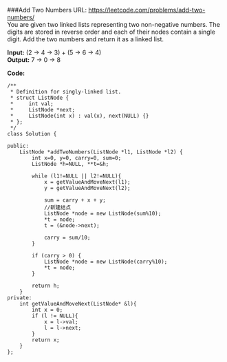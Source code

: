###Add Two Numbers
URL: https://leetcode.com/problems/add-two-numbers/</br>
You are given two linked lists representing two non-negative numbers. The digits are stored in reverse order and each of their nodes contain a single digit. Add the two numbers and return it as a linked list.

__Input:__ (2 -> 4 -> 3) + (5 -> 6 -> 4)</br>
__Output:__ 7 -> 0 -> 8

__Code:__

	/**
	 * Definition for singly-linked list.
	 * struct ListNode {
	 *     int val;
	 *     ListNode *next;
	 *     ListNode(int x) : val(x), next(NULL) {}
	 * };
	 */
	class Solution {
	    
	public:
	    ListNode *addTwoNumbers(ListNode *l1, ListNode *l2) {
	        int x=0, y=0, carry=0, sum=0;
	        ListNode *h=NULL, **t=&h;
	        
	        while (l1!=NULL || l2!=NULL){
	            x = getValueAndMoveNext(l1);
	            y = getValueAndMoveNext(l2);
	            
	            sum = carry + x + y;
	            //新建结点
	            ListNode *node = new ListNode(sum%10);
	            *t = node;
	            t = (&node->next);
	            
	            carry = sum/10;
	        }
	        
	        if (carry > 0) {
	            ListNode *node = new ListNode(carry%10);
	            *t = node;
	        }
	        
	        return h;
	    }
	private:
	    int getValueAndMoveNext(ListNode* &l){
	        int x = 0;
	        if (l != NULL){
	            x = l->val;
	            l = l->next;
	        }
	        return x;
	    }
	};